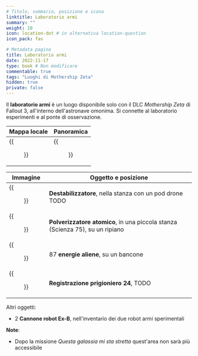 ```yaml
---
# Titolo, sommario, posizione e icona
linktitle: Laboratorio armi
summary: ""
weight: 10
icon: location-dot # in alternativa location-question
icon_pack: fas

# Metadata pagina
title: Laboratorio armi
date: 2022-11-17
type: book # Non modificare
commentable: true
tags: "Luoghi di Mothership Zeta"
hidden: true
private: false 
---
```


<div class="fo3">

Il **laboratorio armi** è un luogo disponibile solo con il DLC *Mothership Zeta* di Fallout 3, all'interno dell'astronave omonima. Si connette al laboratorio esperimenti e al ponte di osservazione.

| Mappa locale | Panoramica |
| ------------ | ---------- |
|  {{<figure src="fo3/Weapons_Lab_map.webp">}}           |  {{<figure src="fo3/Fo3MZ_weapons_lab_panorama.webp">}}         |

| Immagine                                | Oggetto e posizione                                      |
| --------------------------------------- | -------------------------------------------------------- |
| {{<figure src="fo3/Fo3MZ_Destabilizer.webp">}}           | **Destabilizzatore**, nella stanza con un pod drone TODO |
|{{<figure src="fo3/Fo3MZ_Atomic_Pulverizer_Buttercup_toy_and_power_cells.webp">}}	|**Polverizzatore atomico**, in una piccola stanza (Scienza 75), su un ripiano |
| {{<figure src="fo3/Alien_power_cells_weapons_lab.webp">}}| 87 **energie aliene**, su un bancone                     |
| {{<figure src="fo3/Alien_captive_recording_log_24_weapons_lab.webp">}}      |    **Registrazione prigioniero 24**, TODO           |



Altri oggetti:
- 2 **Cannone robot Ex-B**, nell'inventario dei due robot armi sperimentali

**Note**:
- Dopo la missione *Questa galassia mi sta stretta* quest'area non sarà più accessibile

</div>